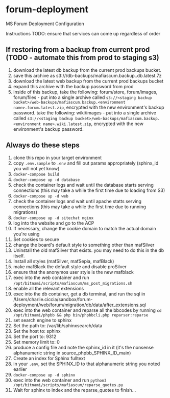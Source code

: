# forum-deployment
MS Forum Deployment Configuration 

Instructions
TODO: ensure that services can come up regardless of order

## If restoring from a backup from current prod (TODO - automate this from prod to staging s3)

1) download the latest db backup from the current prod backups bucket.
1) save this archive as s3://<staging backup bucket>/db-backups/mafiascum.backup.<environment name>.db.latest.7z
1) download the latest web backup from the current prod backups bucket
1) expand this archive with the backup password from prod
1) inside of this backup, take the following: forum/store, forum/images, forum/files - put into a single archive called `s3://<staging backup bucket>/web-backups/mafiascum.backup.<environment name>.forum.latest.zip`, encrypted with the new environment's backup password. take the following: wiki/images - put into a single archive called `s3://<staging backup bucket>/web-backups/mafiascum.backup.<environment name>.wiki.latest.zip`, encrypted with the new environment's backup password.

## Always do these steps

1) clone this repo in your target environment
1) copy `.env.sample` to `.env` and fill out params appropriately (sphinx_id you will not yet know)
1) `docker-compose build`
1) `docker-compose up -d database`
1) check the container logs and wait until the database starts serving connections (this may take a while the first time due to loading from S3)
1) `docker-compose up -d web`
1) check the container logs and wait until apache statts serving connections (this may take a while the first time due to running migrations)
1) `docker-compose up -d sitechat nginx`
1) log into the website and go to the ACP
1) If necessary, change the cookie domain to match the actual domain you're using
1) Set cookies to secure
1) change the board's default style to something other than mafSilver
1) Uninstall the old mafSilver that exists. you may need to do this in the db itself.
1) Install all styles (mafSilver, mafSepia, mafBlack)
1) make mafBlack the default style and disable proSilver
1) ensure that the anonymos user style is the new mafblack
1) exec into the web container and run `/opt/bitnami/scripts/mafiascum/ms_post_migrations.sh`
1) enable all the relevant extensions
1) exec into the db container, get a db terminal, and run the sql in /Users/charlie.ciccia/sandbox/forum-deployment/web/forum/migration/db/data/after_extensions.sql
1) exec into the web container and reparse all the bbcodes by running `cd /opt/bitnami/phpbb && php bin/phpbbcli.php reparser:reparse`
1) set search engine to sphinx
1) Set the path to: /var/lib/sphinxsearch/data
1) Set the host to: sphinx
1) Set the port to: 9312
1) Set memory limit to: 0
1) produce a config file and note the sphinx_id in it (it's the nonsense alphanumeric string in source_phpbb_SPHINX_ID_main)
1) Create an index for Sphinx fulltext
1) in your `.env`, set the SPHINX_ID to that alphanumeric string you noted earlier
1) `docker-compose up -d sphinx`
1) exec into the web container and run `python3 /opt/bitnami/scripts/mafiascum/reparse_quotes.py`
1) Wait for sphinx to index and the reparse_quotes to finish...
